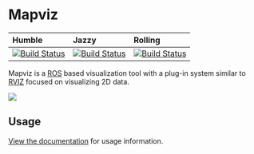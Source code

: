 Mapviz
======
| Humble | Jazzy | Rolling |
| :--- | :--- | :--- |
| [![Build Status](https://build.ros2.org/job/Hbin_uJ64__mapviz__ubuntu_jammy_amd64__binary/badge/icon)](https://build.ros2.org/job/Hbin_uJ64__mapviz__ubuntu_jammy_amd64__binary/) | [![Build Status](https://build.ros2.org/job/Jbin_uN64__mapviz__ubuntu_noble_amd64__binary/badge/icon)](https://build.ros2.org/job/Jbin_uN64__mapviz__ubuntu_noble_amd64__binary/) | [![Build Status](https://build.ros2.org/job/Rbin_uN64__mapviz__ubuntu_noble_amd64__binary/badge/icon)](https://build.ros2.org/job/Rbin_uN64__mapviz__ubuntu_noble_amd64__binary/)

Mapviz is a [ROS](http://www.ros.org/) based visualization tool with a plug-in system similar to [RVIZ](http://wiki.ros.org/rviz) focused on visualizing 2D data.

![](https://github.com/swri-robotics/mapviz/wiki/mapviz.png)

Usage
-----

[View the documentation](https://swri-robotics.github.io/mapviz/) for usage information.
